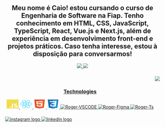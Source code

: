 <h2 align="center">Meu nome é Caio! estou cursando o curso de Engenharia de Software na Fiap. Tenho conhecimento em HTML, CSS, JavaScript, TypeScript, React, Vue.js e Next.js, além de experiência em desenvolvimento front-end e projetos práticos. Caso tenha interesse, estou à disposição para conversarmos!</h2>

<div align="center">
  <a href="https://github.com/devCaiodias">
  <img height="180em" src="https://github-readme-stats.vercel.app/api?username=devCaiodias&show_icons=true&theme=ocean_dark"/>
  <img height="180em" src="https://github-readme-stats.vercel.app/api/top-langs/?username=devCaiodias&layout=compact&theme=ocean_dark"/>
</div>


<img align="right" height="150" src="https://i.pinimg.com/564x/3e/49/48/3e4948031e386056b3f64bc8b1d1414d.jpg"  />

###

<div style="display: inline_block" align="center"><br>
  <h3>Technologies</h3>
  <img alt="Roger-Js" height="30" width="40" src="https://raw.githubusercontent.com/devicons/devicon/master/icons/javascript/javascript-plain.svg">
  <img alt="Roger-React" height="30" width="40" src="https://raw.githubusercontent.com/devicons/devicon/master/icons/react/react-original.svg">
  <img alt="Roger-HTML" height="30" width="40" src="https://raw.githubusercontent.com/devicons/devicon/master/icons/html5/html5-original.svg">
  <img alt="Roger-CSS" height="30" width="40" src="https://raw.githubusercontent.com/devicons/devicon/master/icons/css3/css3-original.svg">
  <img alt="Roger-VSCODE" height="30" width="40" src="https://cdn.jsdelivr.net/gh/devicons/devicon/icons/vscode/vscode-original.svg">
  <img alt="Roger-Figma" height="30" width="40" src="https://cdn.jsdelivr.net/gh/devicons/devicon/icons/figma/figma-original.svg">
  <img alt="Roger-Ts" height="30" width="40" src="https://cdn.jsdelivr.net/gh/devicons/devicon/icons/figma/typescript-original.svg">

  
###

<div align="left">
  <a href="https://www.instagram.com/devcaiodias/" target="_blank">
    <img src="https://img.shields.io/static/v1?message=Instagram&logo=instagram&label=&color=E4405F&logoColor=white&labelColor=&style=for-the-badge" height="35" alt="instagram logo"  />
  </a>
  <a href="https://www.linkedin.com/in/caio-dias-martins-26739b251/" target="_blank">
    <img src="https://img.shields.io/static/v1?message=LinkedIn&logo=linkedin&label=&color=0077B5&logoColor=white&labelColor=&style=for-the-badge" height="35" alt="linkedin logo"  />
  </a>
</div>

###

<br clear="both">

###
